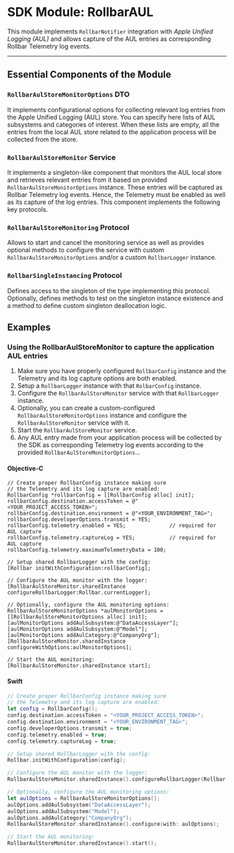 # SDK Module: RollbarAUL

This module implements `RollbarNotifier` integration with *Apple Unified Logging (AUL)* and allows capture of the AUL entries as corresponding Rollbar Telemetry log events.

---

## Essential Components of the Module

### `RollbarAulStoreMonitorOptions` DTO

It implements configurational options for collecting relevant log entries from the Apple Unified Logging (AUL) store.
You can specify here lists of AUL subsystems and categories of interest. When these lists are empty, all the entries from the local AUL store related to the application process will be collected from the store.

### `RollbarAulStoreMonitor` Service

It implements a singleton-like component that monitors the AUL local store and retrieves relevant entries from it based on provided `RollbarAulStoreMonitorOptions` instance. These entries will be captured as Rollbar Telemetry log events. Hence, the Telemetry must be enabled as well as its capture of the log entries.
This component implements the following key protocols.

### `RollbarAulStoreMonitoring` Protocol

Allows to start and cancel the monitoring service as well as provides optional methods to configure the service with custom `RollbarAulStoreMonitorOptions` and/or a custom `RollbarLogger` instance.

### `RollbarSingleInstancing` Protocol

Defines access to the singleton of the type implementing this protocol.
Optionally, defines methods to test on the singleton instance existence and a method to define custom singleton deallocation logic.



## Examples

### Using the RollbarAulStoreMonitor to capture the application AUL entries

1. Make sure you have properly configured `RollbarConfig` instance and the Telemetry and its log capture options are both enabled.
2. Setup a `RollbarLogger` instance with that `RolbarConfig` instance.
3. Configure the `RollbarAulStoreMonitor` service with that `RollbarLogger` instance.
4. Optionally, you can create a custom-configured `RollbarAulStoreMonitorOptions` instance and configure the `RollbarAulStoreMonitor` service with it.
5. Start the `RollbarAulStoreMonitor` service.
6. Any AUL entry made from your application process will be collected by the SDK as corresponding Telemetry log events according to the provided `RollbarAulStoreMonitorOptions`...

#### Objective-C

```Obj-C
// Create proper RollbarConfig instance making sure 
// the Telemetry and its log capture are enabled:
RollbarConfig *rollbarConfig = [[RollbarConfig alloc] init];
rollbarConfig.destination.accessToken = @"<YOUR_PROJECT_ACCESS_TOKEN>";
rollbarConfig.destination.environment = @"<YOUR_ENVIRONMENT_TAG>";
rollbarConfig.developerOptions.transmit = YES;
rollbarConfig.telemetry.enabled = YES;              // required for AUL capture
rollbarConfig.telemetry.captureLog = YES;           // required for AUL capture
rollbarConfig.telemetry.maximumTelemetryData = 100;

// Setup shared RollbarLogger with the config:
[Rollbar initWithConfiguration:rollbarConfig];

// Configure the AUL monitor with the logger:
[RollbarAulStoreMonitor.sharedInstance configureRollbarLogger:Rollbar.currentLogger];

// Optionally, configure the AUL monitoring options:
RollbarAulStoreMonitorOptions *aulMonitorOptions =
[[RollbarAulStoreMonitorOptions alloc] init];
[aulMonitorOptions addAulSubsystem:@"DataAccessLayer"];
[aulMonitorOptions addAulSubsystem:@"Model"];
[aulMonitorOptions addAulCategory:@"CompanyOrg"];
[RollbarAulStoreMonitor.sharedInstance configureWithOptions:aulMonitorOptions];

// Start the AUL monitoring:
[RollbarAulStoreMonitor.sharedInstance start];
```

#### Swift

```Swift
// Create proper RollbarConfig instance making sure 
// the Telemetry and its log capture are enabled:
let config = RollbarConfig();
config.destination.accessToken = "<YOUR_PROJECT_ACCESS_TOKEN>";
config.destination.environment = "<YOUR_ENVIRONMENT_TAG>";
config.developerOptions.transmit = true;
config.telemetry.enabled = true;
config.telemetry.captureLog = true;

// Setup shared RollbarLogger with the config:
Rollbar.initWithConfiguration(config);

// Configure the AUL monitor with the logger:
RollbarAulStoreMonitor.sharedInstance().configureRollbarLogger(Rollbar.currentLogger());

// Optionally, configure the AUL monitoring options:
let aulOptions = RollbarAulStoreMonitorOptions();
aulOptions.addAulSubsystem("DataAccessLayer");
aulOptions.addAulSubsystem("Model");
aulOptions.addAulCategory("CompanyOrg");
RollbarAulStoreMonitor.sharedInstance().configure(with: aulOptions);

// Start the AUL monitoring:
RollbarAulStoreMonitor.sharedInstance().start();
```
